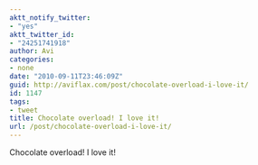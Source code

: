 ```yaml
---
aktt_notify_twitter:
- "yes"
aktt_twitter_id:
- "24251741918"
author: Avi
categories:
- none
date: "2010-09-11T23:46:09Z"
guid: http://aviflax.com/post/chocolate-overload-i-love-it/
id: 1147
tags:
- tweet
title: Chocolate overload! I love it!
url: /post/chocolate-overload-i-love-it/
---
```

Chocolate overload! I love it!